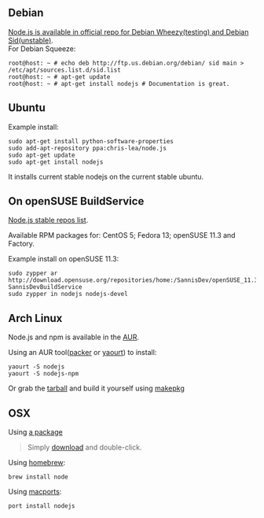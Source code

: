 ## Debian
[Node.js is available in official repo for Debian Wheezy(testing) and Debian Sid(unstable)](http://packages.debian.org/search?searchon=names&keywords=nodejs).  
For Debian Squeeze:

    root@host: ~ # echo deb http://ftp.us.debian.org/debian/ sid main > /etc/apt/sources.list.d/sid.list
    root@host: ~ # apt-get update
    root@host: ~ # apt-get install nodejs # Documentation is great.

## Ubuntu

Example install:

    sudo apt-get install python-software-properties
    sudo add-apt-repository ppa:chris-lea/node.js
    sudo apt-get update
    sudo apt-get install nodejs

It installs current stable nodejs on the current stable ubuntu.

## On openSUSE BuildService
[Node.js stable repos list](http://bit.ly/nodejs_repos).

Available RPM packages for: CentOS 5; Fedora 13; openSUSE 11.3 and Factory.

Example install on openSUSE 11.3:

    sudo zypper ar http://download.opensuse.org/repositories/home:/SannisDev/openSUSE_11.3/ SannisDevBuildService 
    sudo zypper in nodejs nodejs-devel

## Arch Linux
Node.js and npm is available in the [AUR](http://aur.archlinux.org/packages.php?ID=50495).

Using an AUR tool([packer](https://aur.archlinux.org/packages.php?ID=33378) or [yaourt](http://aur.archlinux.org/packages.php?ID=5863)) to install:

    yaourt -S nodejs
    yaourt -S nodejs-npm

Or grab the [tarball](http://aur.archlinux.org/packages.php?ID=50495) and build it yourself using [makepkg](https://wiki.archlinux.org/index.php/Makepkg#Usage)

## OSX
Using [a package](https://sites.google.com/site/nodejsmacosx)

> Simply [download](https://sites.google.com/site/nodejsmacosx) and double-click.

Using [homebrew](https://github.com/mxcl/homebrew):

    brew install node

Using [macports](http://www.macports.org/):

    port install nodejs